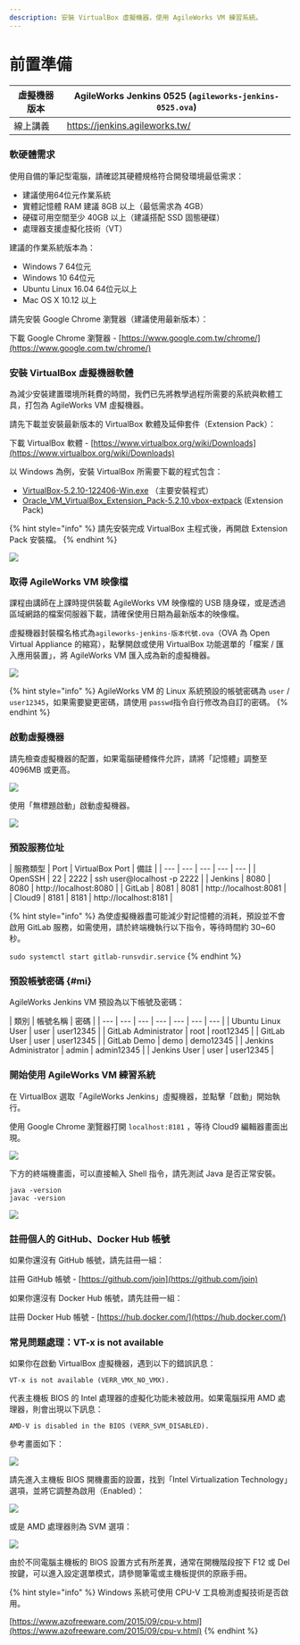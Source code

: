 ```yaml
---
description: 安裝 VirtualBox 虛擬機器，使用 AgileWorks VM 練習系統。
---
```


# 前置準備

| 虛擬機器版本 | **AgileWorks Jenkins 0525** \(`agileworks-jenkins-0525.ova`\) |
| --- | --- |
| 線上講義 | https://jenkins.agileworks.tw/ |

### 軟硬體需求

使用自備的筆記型電腦，請確認其硬體規格符合開發環境最低需求：

* 建議使用64位元作業系統
* 實體記憶體 RAM 建議 8GB 以上（最低需求為 4GB）
* 硬碟可用空間至少 40GB 以上（建議搭配 SSD 固態硬碟）
* 處理器支援虛擬化技術（VT）

建議的作業系統版本為：

* Windows 7 64位元
* Windows 10 64位元
* Ubuntu Linux 16.04 64位元以上
* Mac OS X 10.12 以上

請先安裝 Google Chrome 瀏覽器（建議使用最新版本）：

下載 Google Chrome 瀏覽器 - [https://www.google.com.tw/chrome/](https://www.google.com.tw/chrome/)

### 安裝 VirtualBox 虛擬機器軟體

為減少安裝建置環境所耗費的時間，我們已先將教學過程所需要的系統與軟體工具，打包為 AgileWorks VM 虛擬機器。

請先下載並安裝最新版本的 VirtualBox 軟體及延伸套件（Extension Pack）：

下載 VirtualBox 軟體 - [https://www.virtualbox.org/wiki/Downloads](https://www.virtualbox.org/wiki/Downloads)

以 Windows 為例，安裝 VirtualBox 所需要下載的程式包含：

* [VirtualBox-5.2.10-122406-Win.exe](https://download.virtualbox.org/virtualbox/5.2.10/VirtualBox-5.2.10-122406-Win.exe) （主要安裝程式）
* [Oracle\_VM\_VirtualBox\_Extension\_Pack-5.2.10.vbox-extpack](https://download.virtualbox.org/virtualbox/5.2.10/Oracle_VM_VirtualBox_Extension_Pack-5.2.10.vbox-extpack) \(Extension Pack\)

{% hint style="info" %}
請先安裝完成 VirtualBox 主程式後，再開啟 Extension Pack 安裝檔。
{% endhint %}

![](.gitbook/assets/image%20%2839%29.png)

### 取得 AgileWorks VM 映像檔

課程由講師在上課時提供裝載 AgileWorks VM 映像檔的 USB 隨身碟，或是透過區域網路的檔案伺服器下載，請確保使用日期為最新版本的映像檔。

虛擬機器封裝檔名格式為`agileworks-jenkins-版本代號.ova`（OVA 為 Open Virtual Appliance 的縮寫），點擊開啟或使用 VirtualBox 功能選單的「檔案 / 匯入應用裝置」，將 AgileWorks VM 匯入成為新的虛擬機器。

![](.gitbook/assets/image%20%28113%29.png)

{% hint style="info" %}
AgileWorks VM 的 Linux 系統預設的帳號密碼為 `user` / `user12345`，如果需要變更密碼，請使用 `passwd`指令自行修改為自訂的密碼。
{% endhint %}

### 啟動虛擬機器

請先檢查虛擬機器的配置，如果電腦硬體條件允許，請將「記憶體」調整至 4096MB 或更高。

![](.gitbook/assets/image%20%2866%29.png)

使用「無標題啟動」啟動虛擬機器。

![](.gitbook/assets/image%20%2892%29.png)

### 預設服務位址

| 服務類型 | Port | VirtualBox Port | 備註 |
| --- | --- | --- | --- | --- |
| OpenSSH | 22 | 2222 | ssh user@localhost -p 2222 |
| Jenkins | 8080 | 8080 | http://localhost:8080 |
| GitLab | 8081 | 8081 | http://localhost:8081 |
| Cloud9 | 8181 | 8181 | http://localhost:8181 |

{% hint style="info" %}
為使虛擬機器盡可能減少對記憶體的消耗，預設並不會啟用 GitLab 服務，如需使用，請於終端機執行以下指令，等待時間約 30~60 秒。

`sudo systemctl start gitlab-runsvdir.service`
{% endhint %}

### 預設帳號密碼 {#mi}

AgileWorks Jenkins VM 預設為以下帳號及密碼：

| 類別 | 帳號名稱 | 密碼 |
| --- | --- | --- | --- | --- | --- | --- |
| Ubuntu Linux User | user | user12345 |
| GitLab Administrator | root | root12345 |
| GitLab User | user | user12345 |
| GitLab Demo | demo | demo12345 |
| Jenkins Administrator | admin | admin12345 |
| Jenkins User | user | user12345 |

### 開始使用 AgileWorks VM 練習系統

在 VirtualBox 選取「AgileWorks Jenkins」虛擬機器，並點擊「啟動」開始執行。

使用 Google Chrome 瀏覽器打開 `localhost:8181` ，等待 Cloud9 編輯器畫面出現。

![](.gitbook/assets/image%20%2896%29.png)

下方的終端機畫面，可以直接輸入 Shell 指令，請先測試 Java 是否正常安裝。

```text
java -version
javac -version
```

![](.gitbook/assets/image%20%28108%29.png)

### 註冊個人的 GitHub、Docker Hub 帳號

如果你還沒有 GitHub 帳號，請先註冊一組：

註冊 GitHub 帳號 - [https://github.com/join](https://github.com/join)

如果你還沒有 Docker Hub 帳號，請先註冊一組：

註冊 Docker Hub 帳號 - [https://hub.docker.com/](https://hub.docker.com/)

### 常見問題處理：VT-x is not available

如果你在啟動 VirtualBox 虛擬機器，遇到以下的錯誤訊息：

```text
VT-x is not available (VERR_VMX_NO_VMX).
```

代表主機板 BIOS 的 Intel 處理器的虛擬化功能未被啟用。如果電腦採用 AMD 處理器，則會出現以下訊息：

```text
AMD-V is disabled in the BIOS (VERR_SVM_DISABLED).
```

參考畫面如下：

![](.gitbook/assets/image%20%282%29.png)

請先進入主機板 BIOS 開機畫面的設置，找到「Intel Virtualization Technology」選項，並將它調整為啟用（Enabled）：

![](.gitbook/assets/image%20%2849%29.png)

或是 AMD 處理器則為 SVM 選項：

![](.gitbook/assets/image%20%2814%29.png)

由於不同電腦主機板的 BIOS 設置方式有所差異，通常在開機階段按下 F12 或 Del 按鍵，可以進入設定選單模式，請參閱筆電或主機板提供的原廠手冊。

{% hint style="info" %}
Windows 系統可使用 CPU-V 工具檢測虛擬技術是否啟用。

[https://www.azofreeware.com/2015/09/cpu-v.html](https://www.azofreeware.com/2015/09/cpu-v.html)
{% endhint %}

